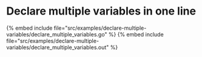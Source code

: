 # Declare multiple variables in one line

{% embed include file="src/examples/declare-multiple-variables/declare_multiple_variables.go" %}
{% embed include file="src/examples/declare-multiple-variables/declare_multiple_variables.out" %}




